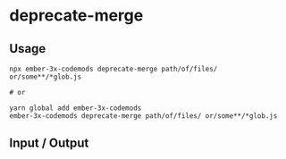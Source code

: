 # deprecate-merge


## Usage

```
npx ember-3x-codemods deprecate-merge path/of/files/ or/some**/*glob.js

# or

yarn global add ember-3x-codemods
ember-3x-codemods deprecate-merge path/of/files/ or/some**/*glob.js
```

## Input / Output

<!--FIXTURES_TOC_START-->
<!--FIXTURES_TOC_END-->

<!--FIXTURES_CONTENT_START-->
<!--FIXTURES_CONTENT_END-->